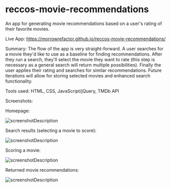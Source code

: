 # reccos-movie-recommendations
An app for generating movie recommendations based on a user's rating of their favorite movies.

Live App: https://morrowrefactor.github.io/reccos-movie-recommendations/

Summary:
The flow of the app is very straight-forward.  A user searches for a movie they'd like to use as a baseline for finding recommendations.  After they run a search, they'll select the movie they want to rate (this step is necessary as a general search will return multiple possibilities).  Finally the user applies their rating and searches for similar recommendations.
Future iterations will allow for storing selected movies and enhanced search functionality.

Tools used:
HTML, CSS, JavaScript/jQuery, TMDb API

Screenshots:

Homepage:

![screenshotDescription](https://user-images.githubusercontent.com/58446465/74576401-7fff4500-4f82-11ea-8294-c0eef255f334.png)

Search results (selecting a movie to score):

![screenshotDescription](https://user-images.githubusercontent.com/58446465/74576413-855c8f80-4f82-11ea-814e-e8805504d6cc.png)

Scoring a movie:

![screenshotDescription](https://user-images.githubusercontent.com/58446465/74576422-8db4ca80-4f82-11ea-916c-f2af3e6a0858.png)

Returned movie recommendations:

![screenshotDescription](https://user-images.githubusercontent.com/58446465/74576423-91485180-4f82-11ea-90b6-243a712c80dd.png)
